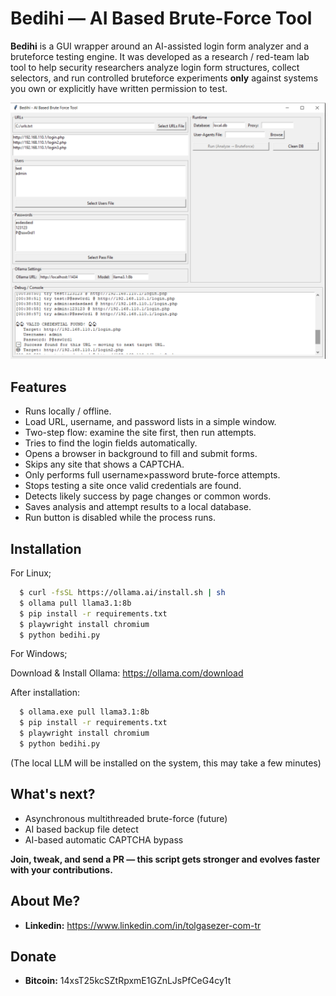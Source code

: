# Bedihi — AI Based Brute-Force Tool

**Bedihi** is a GUI wrapper around an AI-assisted login form analyzer and a bruteforce testing engine. It was developed as a research / red-team lab tool to help security researchers analyze login form structures, collect selectors, and run controlled bruteforce experiments **only** against systems you own or explicitly have written permission to test.

[![App GUI](https://github.com/projectboot/Bedihi-BruteForcer/blob/main/gui.png?raw=true)](https://github.com/projectboot/Bedihi-BruteForcer/blob/main/gui.png)

## Features
- Runs locally / offline.
- Load URL, username, and password lists in a simple window.
- Two-step flow: examine the site first, then run attempts.
- Tries to find the login fields automatically.
- Opens a browser in background to fill and submit forms.
- Skips any site that shows a CAPTCHA.
- Only performs full username×password brute-force attempts.
- Stops testing a site once valid credentials are found.
- Detects likely success by page changes or common words.
- Saves analysis and attempt results to a local database.
- Run button is disabled while the process runs. 

## Installation
For Linux;

```bash
  $ curl -fsSL https://ollama.ai/install.sh | sh
  $ ollama pull llama3.1:8b
  $ pip install -r requirements.txt
  $ playwright install chromium
  $ python bedihi.py

```

For Windows;

Download & Install Ollama: https://ollama.com/download

After installation: 
```bash
  $ ollama.exe pull llama3.1:8b
  $ pip install -r requirements.txt
  $ playwright install chromium
  $ python bedihi.py
```

(The local LLM will be installed on the system, this may take a few minutes)

## What's next?
- Asynchronous multithreaded brute-force (future)
- AI based backup file detect
- AI-based automatic CAPTCHA bypass

**Join, tweak, and send a PR — this script gets stronger and evolves faster with your contributions.**


## About Me?
- **Linkedin:** https://www.linkedin.com/in/tolgasezer-com-tr

## Donate

- **Bitcoin:** 14xsT25kcSZtRpxmE1GZnLJsPfCeG4cy1t
